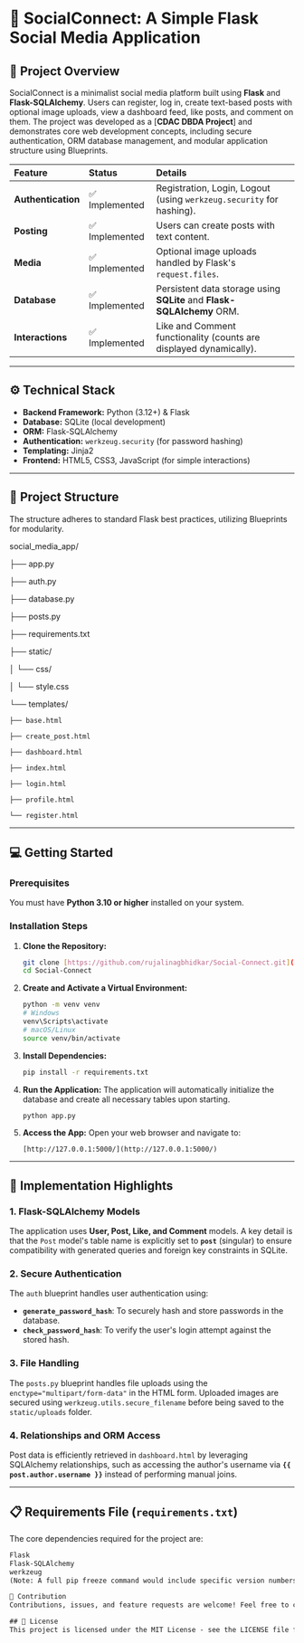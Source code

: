 # 📱 SocialConnect: A Simple Flask Social Media Application

## 🚀 Project Overview

SocialConnect is a minimalist social media platform built using **Flask** and **Flask-SQLAlchemy**. Users can register, log in, create text-based posts with optional image uploads, view a dashboard feed, like posts, and comment on them. The project was developed as a [**CDAC DBDA Project**] and demonstrates core web development concepts, including secure authentication, ORM database management, and modular application structure using Blueprints.

| Feature | Status | Details |
| :--- | :--- | :--- |
| **Authentication** | ✅ Implemented | Registration, Login, Logout (using `werkzeug.security` for hashing). |
| **Posting** | ✅ Implemented | Users can create posts with text content. |
| **Media** | ✅ Implemented | Optional image uploads handled by Flask's `request.files`. |
| **Database** | ✅ Implemented | Persistent data storage using **SQLite** and **Flask-SQLAlchemy** ORM. |
| **Interactions** | ✅ Implemented | Like and Comment functionality (counts are displayed dynamically). |

***

## ⚙️ Technical Stack

* **Backend Framework:** Python (3.12+) & Flask
* **Database:** SQLite (local development)
* **ORM:** Flask-SQLAlchemy
* **Authentication:** `werkzeug.security` (for password hashing)
* **Templating:** Jinja2
* **Frontend:** HTML5, CSS3, JavaScript (for simple interactions)

***

## 📁 Project Structure

The structure adheres to standard Flask best practices, utilizing Blueprints for modularity.

social_media_app/

├── app.py

├── auth.py

├── database.py

├── posts.py

├── requirements.txt

├── static/

│   └── css/

│       └── style.css

└── templates/

    ├── base.html
    
    ├── create_post.html
    
    ├── dashboard.html
    
    ├── index.html
    
    ├── login.html
    
    ├── profile.html
    
    └── register.html


***

## 💻 Getting Started

### Prerequisites

You must have **Python 3.10 or higher** installed on your system.

### Installation Steps

1.  **Clone the Repository:**
    ```bash
    git clone [https://github.com/rujalinagbhidkar/Social-Connect.git](https://github.com/rujalinagbhidkar/Social-Connect.git)
    cd Social-Connect
    ```

2.  **Create and Activate a Virtual Environment:**
    ```bash
    python -m venv venv
    # Windows
    venv\Scripts\activate
    # macOS/Linux
    source venv/bin/activate
    ```

3.  **Install Dependencies:**
    ```bash
    pip install -r requirements.txt
    ```

4.  **Run the Application:**
    The application will automatically initialize the database and create all necessary tables upon starting.

    ```bash
    python app.py
    ```

5.  **Access the App:**
    Open your web browser and navigate to:
    ```
    [http://127.0.0.1:5000/](http://127.0.0.1:5000/)
    ```

***

## 🔑 Implementation Highlights

### 1. Flask-SQLAlchemy Models
The application uses **User, Post, Like, and Comment** models. A key detail is that the `Post` model's table name is explicitly set to **`post`** (singular) to ensure compatibility with generated queries and foreign key constraints in SQLite.

### 2. Secure Authentication
The `auth` blueprint handles user authentication using:
* **`generate_password_hash`**: To securely hash and store passwords in the database.
* **`check_password_hash`**: To verify the user's login attempt against the stored hash.

### 3. File Handling
The `posts.py` blueprint handles file uploads using the `enctype="multipart/form-data"` in the HTML form. Uploaded images are secured using `werkzeug.utils.secure_filename` before being saved to the `static/uploads` folder.

### 4. Relationships and ORM Access
Post data is efficiently retrieved in `dashboard.html` by leveraging SQLAlchemy relationships, such as accessing the author's username via **`{{ post.author.username }}`** instead of performing manual joins.

***

## 📋 Requirements File (`requirements.txt`)

The core dependencies required for the project are:

```txt
Flask
Flask-SQLAlchemy
werkzeug
(Note: A full pip freeze command would include specific version numbers for a production environment.)

🤝 Contribution
Contributions, issues, and feature requests are welcome! Feel free to check the issues page.

## 📄 License
This project is licensed under the MIT License - see the LICENSE file for details.
